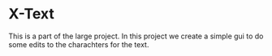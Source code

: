 # X-Text
This is a part of the large project. In this project we create a simple gui to do some edits to the charachters for the text.
